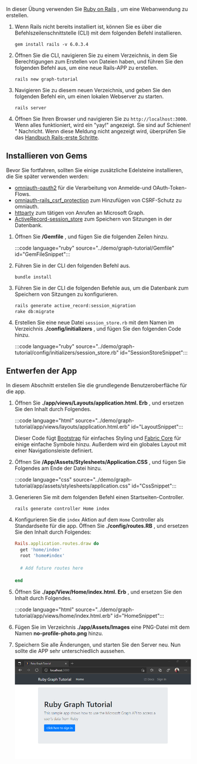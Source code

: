 <!-- markdownlint-disable MD002 MD041 -->

In dieser Übung verwenden Sie [Ruby on Rails](https://rubyonrails.org/) , um eine Webanwendung zu erstellen.

1. Wenn Rails nicht bereits installiert ist, können Sie es über die Befehlszeilenschnittstelle (CLI) mit dem folgenden Befehl installieren.

    ```Shell
    gem install rails -v 6.0.3.4
    ```

1. Öffnen Sie die CLI, navigieren Sie zu einem Verzeichnis, in dem Sie Berechtigungen zum Erstellen von Dateien haben, und führen Sie den folgenden Befehl aus, um eine neue Rails-APP zu erstellen.

    ```Shell
    rails new graph-tutorial
    ```

1. Navigieren Sie zu diesem neuen Verzeichnis, und geben Sie den folgenden Befehl ein, um einen lokalen Webserver zu starten.

    ```Shell
    rails server
    ```

1. Öffnen Sie Ihren Browser und navigieren Sie zu `http://localhost:3000`. Wenn alles funktioniert, wird ein "yay!" angezeigt. Sie sind auf Schienen! " Nachricht. Wenn diese Meldung nicht angezeigt wird, überprüfen Sie das [Handbuch Rails-erste Schritte](http://guides.rubyonrails.org/).

## <a name="install-gems"></a>Installieren von Gems

Bevor Sie fortfahren, sollten Sie einige zusätzliche Edelsteine installieren, die Sie später verwenden werden:

- [omniauth-oauth2](https://github.com/omniauth/omniauth-oauth2) für die Verarbeitung von Anmelde-und OAuth-Token-Flows.
- [omniauth-rails_csrf_protection](https://github.com/cookpad/omniauth-rails_csrf_protection) zum Hinzufügen von CSRF-Schutz zu omniauth.
- [httparty](https://github.com/jnunemaker/httparty) zum tätigen von Anrufen an Microsoft Graph.
- [ActiveRecord-session_store](https://github.com/rails/activerecord-session_store) zum Speichern von Sitzungen in der Datenbank.

1. Öffnen Sie **/Gemfile** , und fügen Sie die folgenden Zeilen hinzu.

    :::code language="ruby" source="../demo/graph-tutorial/Gemfile" id="GemFileSnippet":::

1. Führen Sie in der CLI den folgenden Befehl aus.

    ```Shell
    bundle install
    ```

1. Führen Sie in der CLI die folgenden Befehle aus, um die Datenbank zum Speichern von Sitzungen zu konfigurieren.

    ```Shell
    rails generate active_record:session_migration
    rake db:migrate
    ```

1. Erstellen Sie eine neue Datei `session_store.rb` mit dem Namen im Verzeichnis **./config/initializers** , und fügen Sie den folgenden Code hinzu.

    :::code language="ruby" source="../demo/graph-tutorial/config/initializers/session_store.rb" id="SessionStoreSnippet":::

## <a name="design-the-app"></a>Entwerfen der App

In diesem Abschnitt erstellen Sie die grundlegende Benutzeroberfläche für die app.

1. Öffnen Sie **./app/views/Layouts/application.html. Erb** , und ersetzen Sie den Inhalt durch Folgendes.

    :::code language="html" source="../demo/graph-tutorial/app/views/layouts/application.html.erb" id="LayoutSnippet":::

    Dieser Code fügt [Bootstrap](http://getbootstrap.com/) für einfaches Styling und [Fabric Core](https://developer.microsoft.com/fluentui#/get-started#fabric-core) für einige einfache Symbole hinzu. Außerdem wird ein globales Layout mit einer Navigationsleiste definiert.

1. Öffnen Sie **/App/Assets/Stylesheets/Application.CSS** , und fügen Sie Folgendes am Ende der Datei hinzu.

    :::code language="css" source="../demo/graph-tutorial/app/assets/stylesheets/application.css" id="CssSnippet":::

1. Generieren Sie mit dem folgenden Befehl einen Startseiten-Controller.

    ```Shell
    rails generate controller Home index
    ```

1. Konfigurieren Sie die `index` Aktion auf dem `Home` Controller als Standardseite für die app. Öffnen Sie **./config/routes.RB** , und ersetzen Sie den Inhalt durch Folgendes:

    ```ruby
    Rails.application.routes.draw do
      get 'home/index'
      root 'home#index'

      # Add future routes here

    end
    ```

1. Öffnen Sie **./app/View/Home/index.html. Erb** , und ersetzen Sie den Inhalt durch Folgendes.

    :::code language="html" source="../demo/graph-tutorial/app/views/home/index.html.erb" id="HomeSnippet":::

1. Fügen Sie im Verzeichnis **./app/Assets/Images** eine PNG-Datei mit dem Namen **no-profile-photo.png** hinzu.

1. Speichern Sie alle Änderungen, und starten Sie den Server neu. Nun sollte die APP sehr unterschiedlich aussehen.

    ![Screenshot der neu gestalteten Homepage](./images/create-app-01.png)
